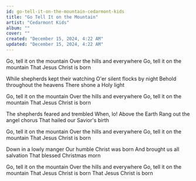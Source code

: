 ```yaml
---
id: go-tell-it-on-the-mountain-cedarmont-kids
title: "Go Tell It on the Mountain"
artist: "Cedarmont Kids"
album: ""
cover: ""
created: "December 15, 2024, 4:22 AM"
updated: "December 15, 2024, 4:22 AM"
---
```


Go, tell it on the mountain
Over the hills and everywhere
Go, tell it on the mountain
That Jesus Christ is born

While shepherds kept their watching
O'er silent flocks by night
Behold throughout the heavens
There shone a Holy light

Go, tell it on the mountain
Over the hills and everywhere
Go, tell it on the mountain
That Jesus Christ is born

The shepherds feared and trembled
When, lo! Above the Earth
Rang out the angel chorus
That hailed our Savior's birth

Go, tell it on the mountain
Over the hills and everywhere
Go, tell it on the mountain
That Jesus Christ is born

Down in a lowly manger
Our humble Christ was born
And brought us all salvation
That blessed Christmas morn

Go, tell it on the mountain
Over the hills and everywhere
Go, tell it on the mountain
That Jesus Christ is born
That Jesus Christ is born